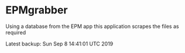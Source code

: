 # EPMgrabber
Using a database from the EPM app this application scrapes the files as required


Latest backup: Sun Sep 8 14:41:01 UTC 2019
